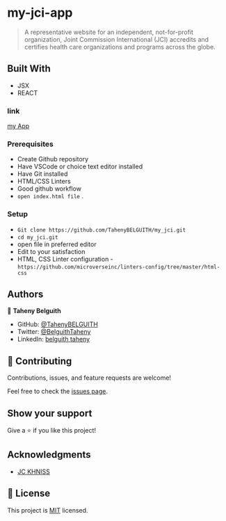 # my-jci-app
> A representative website for an independent, not-for-profit organization, Joint Commission International (JCI) accredits and certifies health care organizations and programs across the globe.

## Built With

- JSX
- REACT


### link 
[my App](https://my-jci.vercel.app/)

### Prerequisites
- Create Github repository
- Have VSCode or choice text editor installed
- Have Git installed
- HTML/CSS Linters
- Good github workflow
- `open index.html file` .
  

### Setup
- `Git clone https://github.com/TahenyBELGUITH/my_jci.git`
- `cd my_jci.git`
- open file in preferred editor
- Edit to your satisfaction
- HTML, CSS Linter configuration - `https://github.com/microverseinc/linters-config/tree/master/html-css`


## Authors
👩 **Taheny Belguith**

- GitHub: [@TahenyBELGUITH](https://github.com/TahenyBELGUITH)
- Twitter: [@BelguithTaheny](https://twitter.com/BelguithTaheny)
- LinkedIn: [belguith taheny](https://www.linkedin.com/in/belguith-taheny-47b93a162/)

## 🤝 Contributing

Contributions, issues, and feature requests are welcome!

Feel free to check the [issues page](../../issues/).

## Show your support

Give a ⭐️ if you like this project!

## Acknowledgments

- [JC KHNISS](https://www.facebook.com/profile.php?id=100069415920893)

## 📝 License

This project is [MIT](./MIT.md) licensed.
